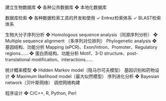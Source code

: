 建立生物数据库
❖ 各种公共数据库
❖ 本地化数据库

数据库检索
❖ 各种数据检索工具的开发和使用
✓ Entrez检索体系
✓ BLAST检索体系

生物大分子序列分析
❖ Homologous sequence analysis（同源序列分析）
❖ Multiple sequence alignment （多序列对位排列）
Phylogenetic analysis
❖ 基因结构、功能分析
Mapping (ePCR)、Exon/Intron、Promoter、Regulatory regions……
❖ 蛋白质结构、功能分析
Motif、3-D structure、post-translational modification、interactions……


统计概率模型
❖ Hidden Markov model（隐马尔可夫模型）
基因识别和药物设计
❖ Maximum likelihood model（最大似然模型）
序列进化分析
❖ Bayesian network（贝叶斯网络）
调控网络构建

程序设计
❖ C/C++, R, Python, Perl